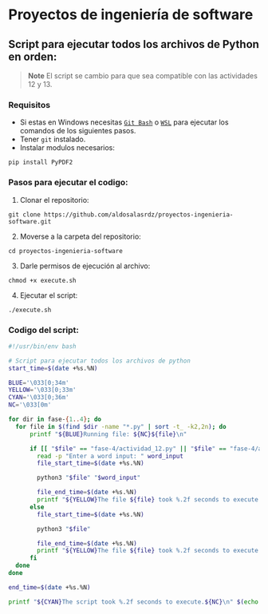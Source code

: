 # Proyectos de ingeniería de software

## Script para ejecutar todos los archivos de Python en orden:

> **Note** El script se cambio para que sea compatible con las actividades 12 y 13.

### Requisitos

- Si estas en Windows necesitas [`Git Bash`](https://git-scm.com/download/win) o [`WSL`](https://learn.microsoft.com/es-es/windows/wsl/install) para ejecutar los comandos de los siguientes pasos.
- Tener `git` instalado.
- Instalar modulos necesarios:
```shell
pip install PyPDF2
```

### Pasos para ejecutar el codigo:
1.  Clonar el repositorio:
```shell
git clone https://github.com/aldosalasrdz/proyectos-ingenieria-software.git
```
2. Moverse a la carpeta del repositorio:
```shell
cd proyectos-ingenieria-software
```
3. Darle permisos de ejecución al archivo:
```shell
chmod +x execute.sh
```
4. Ejecutar el script:
```shell
./execute.sh
```

### Codigo del script:
```bash
#!/usr/bin/env bash

# Script para ejecutar todos los archivos de python
start_time=$(date +%s.%N)

BLUE='\033[0;34m'
YELLOW='\033[0;33m'
CYAN='\033[0;36m'
NC='\033[0m'

for dir in fase-{1..4}; do
  for file in $(find $dir -name "*.py" | sort -t_ -k2,2n); do
      printf "${BLUE}Running file: ${NC}${file}\n"

      if [[ "$file" == "fase-4/actividad_12.py" || "$file" == "fase-4/actividad_13.py" ]]; then
        read -p "Enter a word input: " word_input
        file_start_time=$(date +%s.%N)

        python3 "$file" "$word_input"

        file_end_time=$(date +%s.%N)
        printf "${YELLOW}The file ${file} took %.2f seconds to execute.${NC}\n\n" $(echo "$file_end_time - $file_start_time" | bc)
      else
        file_start_time=$(date +%s.%N)

        python3 "$file"

        file_end_time=$(date +%s.%N)
        printf "${YELLOW}The file ${file} took %.2f seconds to execute.${NC}\n\n" $(echo "$file_end_time - $file_start_time" | bc)
      fi
  done
done

end_time=$(date +%s.%N)

printf "${CYAN}The script took %.2f seconds to execute.${NC}\n" $(echo "$end_time - $start_time" | bc)
```
